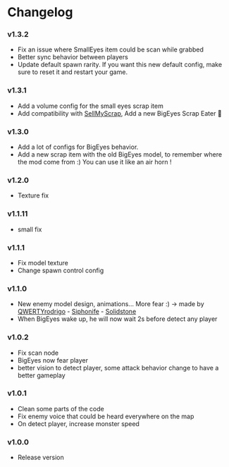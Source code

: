 # Changelog

### v1.3.2

- Fix an issue where SmallEyes item could be scan while grabbed
- Better sync behavior between players
- Update default spawn rarity. If you want this new default config, make sure to reset it and restart your game.

### v1.3.1

- Add a volume config for the small eyes scrap item
- Add compatibility with [SellMyScrap](https://thunderstore.io/c/lethal-company/p/Zehs/SellMyScrap/), Add a new BigEyes Scrap Eater 👀

### v1.3.0

- Add a lot of configs for BigEyes behavior.
- Add a new scrap item with the old BigEyes model, to remember where the mod come from :) You can use it like an air horn !

### v1.2.0

- Texture fix

### v1.1.11

- small fix

### v1.1.1

- Fix model texture
- Change spawn control config

### v1.1.0

- New enemy model design, animations... More fear :) -> made by [QWERTYrodrigo](https://www.youtube.com/watch?v=eD1mFxvIL5w) -
  [Siphonife](https://www.artstation.com/siphonife) -
  [Solidstone](https://ko-fi.com/solidstonee)
- When BigEyes wake up, he will now wait 2s before detect any player

### v1.0.2

- Fix scan node
- BigEyes now fear player
- better vision to detect player, some attack behavior change to have a better gameplay

### v1.0.1

- Clean some parts of the code
- Fix enemy voice that could be heard everywhere on the map
- On detect player, increase monster speed

### v1.0.0

- Release version

